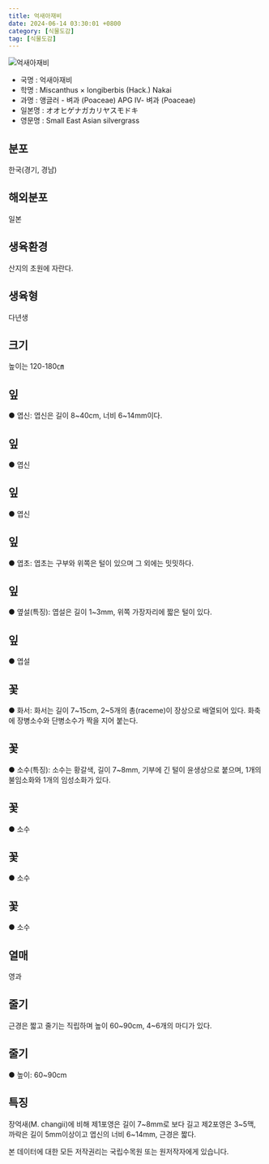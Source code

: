 ```yaml
---
title: 억새아재비
date: 2024-06-14 03:30:01 +0800
category: [식물도감]
tag: [식물도감]
---
```




![억새아재비](/fileUpload/plants/basic/Gramineae/Miscanthus/14585/14585_1_th2.JPG)
- 국명 : 억새아재비
- 학명 : Miscanthus × longiberbis (Hack.) Nakai
- 과명 : 앵글러 - 벼과 (Poaceae) APG Ⅳ- 벼과 (Poaceae)
- 일본명 : オオヒゲナガカリヤスモドキ
- 영문명 : Small East Asian silvergrass


## 분포
한국(경기, 경남)
## 해외분포
일본
## 생육환경
 산지의 초원에 자란다.
## 생육형
다년생
## 크기
높이는 120-180㎝
## 잎
● 엽신: 엽신은 길이 8~40cm, 너비 6~14mm이다.
## 잎
● 엽신
## 잎
● 엽신
## 잎
● 엽초: 엽초는 구부와 위쪽은 털이 있으며 그 외에는 밋밋하다.
## 잎
● 옆설(특징): 엽설은 길이 1~3mm, 위쪽 가장자리에 짧은 털이 있다.
## 잎
● 엽설
## 꽃
● 화서: 화서는 길이 7~15cm, 2~5개의 총(raceme)이 장상으로 배열되어 있다. 화축에 장병소수와 단병소수가 짝을 지어 붙는다.
## 꽃
● 소수(특징): 소수는 황갈색, 길이 7~8mm, 기부에 긴 털이 윤생상으로 붙으며, 1개의 불임소화와 1개의 임성소화가 있다.
## 꽃
● 소수
## 꽃
● 소수
## 꽃
● 소수
## 열매
영과
## 줄기
근경은 짧고 줄기는 직립하며 높이 60~90cm, 4~6개의 마디가 있다.
## 줄기
● 높이: 60~90cm
## 특징
장억새(M. changii)에 비해 제1포영은 길이 7~8mm로 보다 길고 제2포영은 3~5맥, 까락은 길이 5mm이상이고 엽신의 너비 6~14mm, 근경은 짧다.






본 데이터에 대한 모든 저작권리는 국립수목원 또는 원저작자에게 있습니다.

